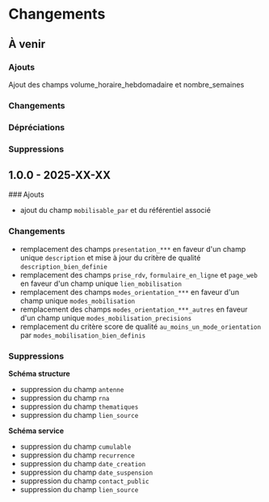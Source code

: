 # Changements

## À venir

### Ajouts

Ajout des champs volume_horaire_hebdomadaire et nombre_semaines

### Changements

### Dépréciations

### Suppressions

## 1.0.0 - 2025-XX-XX

### Ajouts

* ajout du champ `mobilisable_par` et du référentiel associé

### Changements

* remplacement des champs `presentation_***` en faveur d'un champ unique `description` et mise à jour du critère de qualité `description_bien_definie`
* remplacement des champs `prise_rdv`, `formulaire_en_ligne` et `page_web` en faveur d'un champ unique `lien_mobilisation`
* remplacement des champs `modes_orientation_***` en faveur d'un champ unique `modes_mobilisation`
* remplacement des champs `modes_orientation_***_autres` en faveur d'un champ unique `modes_mobilisation_precisions`
* remplacement du critère score de qualité `au_moins_un_mode_orientation` par `modes_mobilisation_bien_definis`

### Suppressions

**Schéma structure**

* suppression du champ `antenne`
* suppression du champ `rna`
* suppression du champ `thematiques`
* suppression du champ `lien_source`

**Schéma service**

* suppression du champ `cumulable`
* suppression du champ `recurrence`
* suppression du champ `date_creation`
* suppression du champ `date_suspension`
* suppression du champ `contact_public`
* suppression du champ `lien_source`

